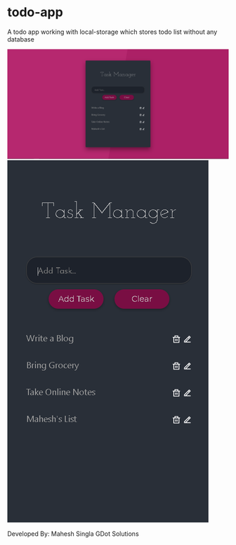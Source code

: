 # todo-app
A todo app working with local-storage which stores todo list without any database

![](./src/result/Desktop.png)
![](./src/result/mobile.png)


Developed By: Mahesh Singla 
                GDot Solutions